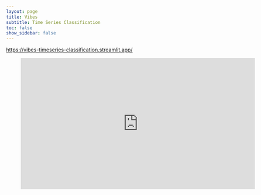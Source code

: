 ```yaml
---
layout: page
title: Vibes
subtitle: Time Series Classification
toc: false
show_sidebar: false
---
```


https://vibes-timeseries-classification.streamlit.app/ 

<!-- https://bulma.io/documentation/elements/image/#arbitrary-ratios-with-any-element -->

<figure class="image is-16by9">
  <iframe class="has-ratio" width="640" height="360" src="https://vibes-timeseries-classification.streamlit.app/?embedded=true" scrolling="yes" border="0" frameborder="no" framespacing="0" allowfullscreen="true"></iframe>
</figure>